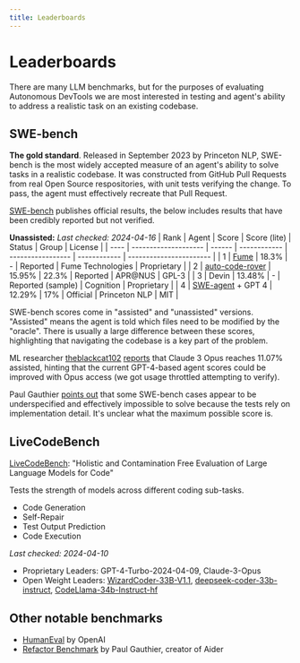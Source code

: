 ```yaml
---
title: Leaderboards
---
```


# Leaderboards

There are many LLM benchmarks, but for the purposes of evaluating Autonomous DevTools we are most interested in testing and agent's ability to address a realistic task on an existing codebase.

## SWE-bench
**The gold standard**. Released in September 2023 by Princeton NLP, SWE-bench is the most widely accepted measure of an agent's ability to solve tasks in a realistic codebase. It was constructed from GitHub Pull Requests from real Open Source respositories, with unit tests verifying the change. To pass, the agent must effectively recreate that Pull Request.

[SWE-bench](https://www.swebench.com) publishes official results, the below includes results that have been credibly reported but not verified. 

**Unassisted:**
*Last checked: 2024-04-16*
| Rank | Agent                | Score  | Score (lite) | Status            | Group        | License                 |
| ---- | -------------------- | ------ | ------------ | ----------------- | ------------ | ----------------------- |
| 1    | [Fume](https://twitter.com/aegucer/status/1780319507845988538)      | 18.3%  | -           | Reported          |  Fume Technologies    | Proprietary                   |
| 2    | [auto-code-rover](https://github.com/nus-apr/auto-code-rover)      | 15.95%  | 22.3%            | Reported          | APR@NUS      | GPL-3                   |
| 3    | Devin                | 13.48% | -            | Reported (sample)  | Cognition    | Proprietary |
| 4    | [SWE-agent](https://swe-agent.com/) + GPT 4    | 12.29% | 17%          | Official          | Princeton NLP  | MIT                     |


SWE-bench scores come in "assisted" and "unassisted" versions. "Assisted" means the agent is told which files need to be modified by the "oracle". There is usually a large difference between these scores, highlighting that navigating the codebase is a key part of the problem.

ML researcher [theblackcat102](https://github.com/theblackcat102) [reports](https://x.com/zraytam/status/1769523013501039070) that Claude 3 Opus reaches 11.07% assisted, hinting that the current GPT-4-based agent scores could be improved with Opus access (we got usage throttled attempting to verify).

Paul Gauthier [points out](https://github.com/princeton-nlp/SWE-bench/issues/72) that some SWE-bench cases appear to be underspecified and effectively impossible to solve because the tests rely on implementation detail. It's unclear what the maximum possible score is.

## LiveCodeBench

[LiveCodeBench](https://livecodebench.github.io/leaderboard.html): "Holistic and Contamination Free Evaluation of Large Language Models for Code"

Tests the strength of models across different coding sub-tasks.

* Code Generation
* Self-Repair
* Test Output Prediction
* Code Execution

*Last checked: 2024-04-10*
* Proprietary Leaders: GPT-4-Turbo-2024-04-09, Claude-3-Opus
* Open Weight Leaders: [WizardCoder-33B-V1.1](https://huggingface.co/WizardLM/WizardCoder-33B-V1.1), [deepseek-coder-33b-instruct](https://huggingface.co/deepseek-ai/deepseek-coder-33b-instruct), [CodeLlama-34b-Instruct-hf](https://huggingface.co/codellama/CodeLlama-34b-Instruct-hf)


## Other notable benchmarks

* [HumanEval](https://paperswithcode.com/sota/code-generation-on-humaneval) by OpenAI
* [Refactor Benchmark](https://github.com/paul-gauthier/refactor-benchmark) by Paul Gauthier, creator of Aider